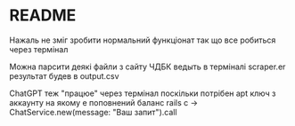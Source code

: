 # README

Нажаль не зміг зробити нормальний функціонат так що все робиться через термінал 

Можна парсити деякі файли з сайту ЧДБК ведыть в терміналі scraper.er результат будев в output.csv

ChatGPT теж "працюе" через термінал поскільки потрібен apt ключ з аккаунту на якому е поповнений баланс rails c -> ChatService.new(message: "Ваш запит").call 